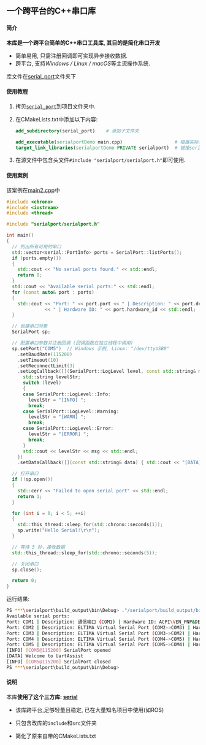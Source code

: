 ## 一个跨平台的C++串口库

#### 简介

**本库是一个跨平台简单的C++串口工具库, 其目的是简化串口开发**

- 简单易用, 只需注册回调即可实现异步接收数据.
- 跨平台, 支持*Windows / Linux / macOS*等主流操作系统.

库文件在[serial_port](serial_port)文件夹下

#### 使用教程

1. 拷贝[`serial_port`](serial_port)到项目文件夹中.

2. 在CMakeLists.txt中添加以下内容:

   ```cmake
   add_subdirectory(serial_port)    # 添加子文件夹
   
   add_executable(serialportDemo main.cpp)                   # 根据实际项目更改
   target_link_libraries(serialportDemo PRIVATE serialport)  # 链接serialport
   ```

3. 在源文件中包含头文件`#include "serialport/serialport.h"`即可使用.

#### 使用案例

该案例在[main2.cpp](main2.cpp)中

```cpp
#include <chrono>
#include <iostream>
#include <thread>

#include "serialport/serialport.h"

int main()
{
  // 列出所有可用的串口
  std::vector<serial::PortInfo> ports = SerialPort::listPorts();
  if (ports.empty())
  {
    std::cout << "No serial ports found." << std::endl;
    return 0;
  }
  std::cout << "Available serial ports:" << std::endl;
  for (const auto& port : ports)
  {
    std::cout << "Port: " << port.port << " | Description: " << port.description
              << " | Hardware ID: " << port.hardware_id << std::endl;
  }

  // 创建串口对象
  SerialPort sp;

  // 配置串口参数并注册回调 (回调函数在独立线程中调用)
  sp.setPort("COM5")  // Windows 示例, Linux: "/dev/ttyUSB0"
    .setBaudRate(115200)
    .setTimeout(10)                                                           // 读超时 10ms
    .setReconnectLimit(3)                                                     // 最大重连 3 次
    .setLogCallback([](SerialPort::LogLevel level, const std::string& msg) {  // 日志回调
      std::string levelStr;
      switch (level)
      {
      case SerialPort::LogLevel::Info:
        levelStr = "[INFO] ";
        break;
      case SerialPort::LogLevel::Warning:
        levelStr = "[WARN] ";
        break;
      case SerialPort::LogLevel::Error:
        levelStr = "[ERROR] ";
        break;
      }
      std::cout << levelStr << msg << std::endl;
    })
    .setDataCallback([](const std::string& data) { std::cout << "[DATA] " << data << std::endl; });  // 数据回调

  // 打开串口
  if (!sp.open())
  {
    std::cerr << "Failed to open serial port" << std::endl;
    return 1;
  }

  for (int i = 0; i < 5; ++i)
  {
    std::this_thread::sleep_for(std::chrono::seconds(1));
    sp.write("Hello Serial!\r\n");
  }

  // 等待 5 秒，接收数据
  std::this_thread::sleep_for(std::chrono::seconds(5));

  // 关闭串口
  sp.close();

  return 0;
}
```


运行结果:
```sh
PS ***\serialport\build_output\bin\Debug> ."/serialport/build_output/bin/Debug/serialportTest.exe"
Available serial ports:
Port: COM1 | Description: 通信端口 (COM1) | Hardware ID: ACPI\VEN_PNP&DEV_0501
Port: COM2 | Description: ELTIMA Virtual Serial Port (COM2->COM3) | Hardware ID: EVSERIAL
Port: COM3 | Description: ELTIMA Virtual Serial Port (COM3->COM2) | Hardware ID: EVSERIAL
Port: COM4 | Description: ELTIMA Virtual Serial Port (COM4->COM5) | Hardware ID: EVSERIAL
Port: COM5 | Description: ELTIMA Virtual Serial Port (COM5->COM4) | Hardware ID: EVSERIAL
[INFO] [COM5@115200] SerialPort opened
[DATA] Welcome to UartAssist
[INFO] [COM5@115200] SerialPort closed
PS ***\serialport\build_output\bin\Debug> 
```

#### 说明

本库**使用了这个三方库: [serial](https://github.com/wjwwood/serial.git)**

- 该库跨平台,足够轻量且稳定, 已在大量知名项目中使用(如ROS)

- 只包含改库的`include`和`src`文件夹
- 简化了原来自带的CMakeLists.txt